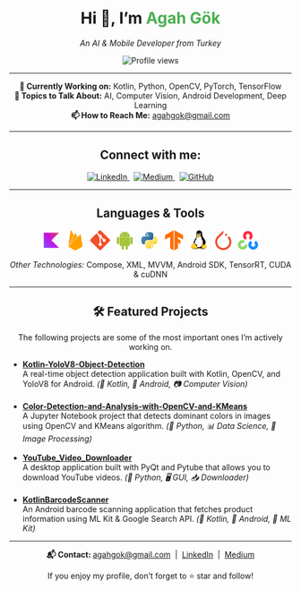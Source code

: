 <!-- ========================= HEADER and QUICK INTRODUCTION ========================= -->
<h1 align="center">
  Hi 👋, I’m <span style="color:#4CAF50">Aga﻿h Gök</span>
</h1>
<p align="center">
  <em>An AI & Mobile Developer from Turkey</em>
</p>

<!-- ========================= PROFILE VIEW COUNTER ========================= -->
<p align="center">
  <img
    src="https://komarev.com/ghpvc/?username=agahgok&label=Profile%20views&color=0e75b6&style=flat"
    alt="Profile views"
  />
</p>

---

<!-- ========================= ABOUT ME ========================= -->
<p align="center">
  <strong>🌱 Currently Working on:</strong> Kotlin, Python, OpenCV, PyTorch, TensorFlow  
  <br />
  <strong>💬 Topics to Talk About:</strong> AI, Computer Vision, Android Development, Deep Learning  
  <br />
  <strong>📫 How to Reach Me:</strong> <a href="mailto:agahgok@gmail.com">agahgok@gmail.com</a>
</p>

---

<!-- ========================= SOCIAL MEDIA LINKS ========================= -->
<h2 align="center">Connect with me:</h2>
<p align="center">
  <a href="https://www.linkedin.com/in/agahgok" target="_blank">
    <img
      alt="LinkedIn"
      src="https://img.shields.io/badge/-LinkedIn-0A66C2?style=flat-square&logo=linkedin&logoColor=white"
      height="28"
    />
  </a>
  &nbsp;
  <a href="https://medium.com/@agahgok" target="_blank">
    <img
      alt="Medium"
      src="https://img.shields.io/badge/-Medium-00ab6c?style=flat-square&logo=medium&logoColor=white"
      height="28"
    />
  </a>
  &nbsp;
  <a href="https://github.com/agahgok" target="_blank">
    <img
      alt="GitHub"
      src="https://img.shields.io/badge/-GitHub-181717?style=flat-square&logo=github&logoColor=white"
      height="28"
    />
  </a>
</p>

---

<!-- ========================= LANGUAGES & TOOLS ========================= -->
<h2 align="center">Languages & Tools</h2>
<p align="center">
  <!-- Kotlin -->
  <img
    src="https://raw.githubusercontent.com/devicons/devicon/master/icons/kotlin/kotlin-original.svg"
    alt="Kotlin"
    width="36"
    height="36"
  />&nbsp;
  <!-- Firebase -->
  <img
    src="https://raw.githubusercontent.com/devicons/devicon/master/icons/firebase/firebase-plain.svg"
    alt="Firebase"
    width="36"
    height="36"
  />&nbsp;
  <!-- Git -->
  <img
    src="https://raw.githubusercontent.com/devicons/devicon/master/icons/git/git-original.svg"
    alt="Git"
    width="36"
    height="36"
  />&nbsp;
  <!-- Android -->
  <img
    src="https://raw.githubusercontent.com/devicons/devicon/master/icons/android/android-original.svg"
    alt="Android"
    width="36"
    height="36"
  />&nbsp;
  <!-- Python -->
  <img
    src="https://raw.githubusercontent.com/devicons/devicon/master/icons/python/python-original.svg"
    alt="Python"
    width="36"
    height="36"
  />&nbsp;
  <!-- TensorFlow -->
  <img
    src="https://raw.githubusercontent.com/devicons/devicon/master/icons/tensorflow/tensorflow-original.svg"
    alt="TensorFlow"
    width="36"
    height="36"
  />&nbsp;
  <!-- Linux -->
  <img
    src="https://raw.githubusercontent.com/devicons/devicon/master/icons/linux/linux-original.svg"
    alt="Linux"
    width="36"
    height="36"
  />&nbsp;
  <!-- PyTorch -->
  <img
    src="https://raw.githubusercontent.com/devicons/devicon/master/icons/pytorch/pytorch-original.svg"
    alt="PyTorch"
    width="36"
    height="36"
  />&nbsp;
  <!-- OpenCV -->
  <img
    src="https://raw.githubusercontent.com/devicons/devicon/master/icons/opencv/opencv-original.svg"
    alt="OpenCV"
    width="36"
    height="36"
  />&nbsp;
</p>
<p align="center">
  <em>Other Technologies:</em> Compose, XML, MVVM, Android SDK, TensorRT, CUDA & cuDNN
</p>

---

<!-- ========================= FEATURED PROJECTS ========================= -->
<h2 align="center">🛠️ Featured Projects</h2>
<p align="center">
  The following projects are some of the most important ones I’m actively working on.
</p>

<ul>
  <li>
    <strong>
      <a href="https://github.com/agahgok/Kotlin-YoloV8-Object-Detection" target="_blank">
        Kotlin-YoloV8-Object-Detection
      </a>
    </strong>
    <br />
    A real-time object detection application built with Kotlin, OpenCV, and YoloV8 for Android.  
    <em>(🔗 Kotlin, 📱 Android, 📷 Computer Vision)</em>
  </li>
  <br />
  <li>
    <strong>
      <a href="https://github.com/agahgok/Color-Detection-and-Analysis-with-OpenCV-and-KMeans" target="_blank">
        Color-Detection-and-Analysis-with-OpenCV-and-KMeans
      </a>
    </strong>
    <br />
    A Jupyter Notebook project that detects dominant colors in images using OpenCV and KMeans algorithm.  
    <em>(🔗 Python, 📊 Data Science, 🎨 Image Processing)</em>
  </li>
  <br />
  <li>
    <strong>
      <a href="https://github.com/agahgok/YouTube_Video_Downloader" target="_blank">
        YouTube_Video_Downloader
      </a>
    </strong>
    <br />
    A desktop application built with PyQt and Pytube that allows you to download YouTube videos.  
    <em>(🔗 Python, 🖥️ GUI, 📥 Downloader)</em>
  </li>
  <br />
  <li>
    <strong>
      <a href="https://github.com/agahgok/KotlinBarcodeScanner" target="_blank">
        KotlinBarcodeScanner
      </a>
    </strong>
    <br />
    An Android barcode scanning application that fetches product information using ML Kit & Google Search API.  
    <em>(🔗 Kotlin, 📱 Android, 🤖 ML Kit)</em>
  </li>
</ul>

---

<!-- ========================= CONTACT & THANKS ========================= -->
<p align="center">
  <strong>📬 Contact: </strong>
  <a href="mailto:agahgok@gmail.com">agahgok@gmail.com</a> &nbsp;|&nbsp;
  <a href="https://www.linkedin.com/in/agahgok" target="_blank">LinkedIn</a> &nbsp;|&nbsp;
  <a href="https://medium.com/@agahgok" target="_blank">Medium</a>
</p>

<p align="center">
  If you enjoy my profile, don’t forget to ⭐ star and follow!
</p>
